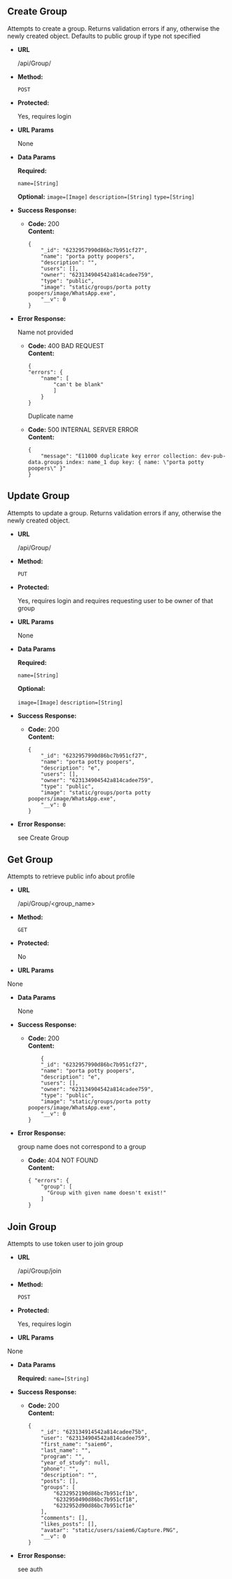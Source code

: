 **Create Group**
----
  Attempts to create a group. Returns validation errors if any, otherwise the newly created object. Defaults to public group if type not specified

* **URL**

  /api/Group/

* **Method:**
  
  `POST`

* **Protected:**

  Yes, requires login

*  **URL Params**

   None

* **Data Params**

    **Required:**
 
   `name=[String]`

    **Optional:**
   `image=[Image]`
   `description=[String]`
   `type=[String]`

* **Success Response:**
  

  * **Code:** 200 <br />
    **Content:** 
    ```
    {
        "_id": "6232957990d86bc7b951cf27",
        "name": "porta potty poopers",
        "description": "",
        "users": [],
        "owner": "623134904542a814cadee759",
        "type": "public",
        "image": "static/groups/porta potty poopers/image/WhatsApp.exe",
        "__v": 0
    }
    ```
 
* **Error Response:**

    Name not provided

  * **Code:** 400 BAD REQUEST <br />
    **Content:** 
    ```
    {
    "errors": {
        "name": [
            "can't be blank"
            ]
        }
    }
    ```

    Duplicate name 

  * **Code:** 500 INTERNAL SERVER ERROR <br />
    **Content:** 
    ```
    {
        "message": "E11000 duplicate key error collection: dev-pub-data.groups index: name_1 dup key: { name: \"porta potty poopers\" }"
    }
    ```

**Update Group**
----
  Attempts to update a group. Returns validation errors if any, otherwise the newly created object.

* **URL**

  /api/Group/

* **Method:**
  
  `PUT`

* **Protected:**

  Yes, requires login and requires requesting user to be owner of that group
  
*  **URL Params**

   None

* **Data Params**

    **Required:**
 
   `name=[String]`

    **Optional:**

   `image=[Image]`
   `description=[String]`


* **Success Response:**
  

  * **Code:** 200 <br />
    **Content:** 
    ```
    {
        "_id": "6232957990d86bc7b951cf27",
        "name": "porta potty poopers",
        "description": "e",
        "users": [],
        "owner": "623134904542a814cadee759",
        "type": "public",
        "image": "static/groups/porta potty poopers/image/WhatsApp.exe",
        "__v": 0
    }
    ```
 
* **Error Response:**

    see Create Group


**Get Group**
----
  Attempts to retrieve public info about profile
* **URL**

  /api/Group/<group_name>

* **Method:**
  
  `GET`

* **Protected:**

  No
  
*  **URL Params**

  None

* **Data Params**

  None

* **Success Response:**
  

  * **Code:** 200 <br />
    **Content:** 
    ```
        {
        "_id": "6232957990d86bc7b951cf27",
        "name": "porta potty poopers",
        "description": "e",
        "users": [],
        "owner": "623134904542a814cadee759",
        "type": "public",
        "image": "static/groups/porta potty poopers/image/WhatsApp.exe",
        "__v": 0
    }
    ```
 
* **Error Response:**
  
  group name does not correspond to a group

  * **Code:** 404 NOT FOUND <br />
    **Content:** 
    ```
    { "errors": {
        "group": [
          "Group with given name doesn't exist!"
        ]
    }
    ```

**Join Group**
----
  Attempts to use token user to join group
* **URL**

  /api/Group/join

* **Method:**
  
  `POST`

* **Protected:**

  Yes, requires login
  
*  **URL Params**

  None

* **Data Params**

  **Required:**
  `name=[String]`

* **Success Response:**
  

  * **Code:** 200 <br />
    **Content:** 
    ```
    {
        "_id": "623134914542a814cadee75b",
        "user": "623134904542a814cadee759",
        "first_name": "saiem6",
        "last_name": "",
        "program": "",
        "year_of_study": null,
        "phone": "",
        "description": "",
        "posts": [],
        "groups": [
            "6232952190d86bc7b951cf1b",
            "6232950490d86bc7b951cf18",
            "6232952d90d86bc7b951cf1e"
        ],
        "comments": [],
        "likes_posts": [],
        "avatar": "static/users/saiem6/Capture.PNG",
        "__v": 0
    }
    ```
 
* **Error Response:**
  
  see auth